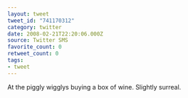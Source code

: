```yaml
---
layout: tweet
tweet_id: "741170312"
category: twitter
date: 2008-02-21T22:20:06.000Z
source: Twitter SMS
favorite_count: 0
retweet_count: 0
tags:
- tweet
---
```


At the piggly wigglys buying a box of wine. Slightly surreal.

